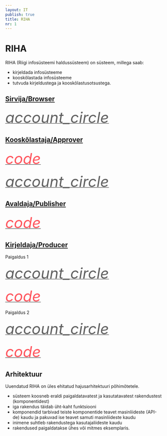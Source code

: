 ```yaml
---
layout: IT
publish: true
title: RIHA
nr: 1
---
```


# RIHA

RIHA (Riigi infosüsteemi haldussüsteem) on süsteem, millega saab:

- kirjeldada infosüsteeme
- kooskõlastada infosüsteeme
- tutvuda kirjeldustega ja kooskõlastusotsustega.

## [Sirvija/Browser](Sirvija)

<a href='http://ec2-35-160-53-79.us-west-2.compute.amazonaws.com:8082/'><i class="material-icons ikoon" style='color: #616161; font-size: 48px;'>account_circle</i></a>

## [Kooskõlastaja/Approver](Kooskolastaja)

<a href='http://ec2-35-160-53-79.us-west-2.compute.amazonaws.com:8080/approvals'><i class="material-icons ikoon" style='color: #FF555D; font-size: 48px;'>code</i></a>

<a href='http://ec2-35-160-53-79.us-west-2.compute.amazonaws.com:8080/'><i class="material-icons ikoon" style='color: #616161; font-size: 48px;'>account_circle</i></a>

## [Avaldaja/Publisher](Avaldaja)

<a href='http://ec2-35-160-53-79.us-west-2.compute.amazonaws.com:8081/systems.json'><i class="material-icons ikoon" style='color: #FF555D; font-size: 48px;'>code</i></a>

## [Kirjeldaja/Producer](Kirjeldaja)

Paigaldus 1

<a href='http://ec2-35-160-53-79.us-west-2.compute.amazonaws.com:8083'><i class="material-icons ikoon" style='color: #616161; font-size: 48px;'>account_circle</i></a>

<a href='http://ec2-35-160-53-79.us-west-2.compute.amazonaws.com:8083/systems.json'><i class="material-icons ikoon" style='color: #FF555D; font-size: 48px;'>code</i></a> 

Paigaldus 2

<a href='http://ec2-35-160-53-79.us-west-2.compute.amazonaws.com:8084'><i class="material-icons ikoon" style='color: #616161; font-size: 48px;'>account_circle</i></a>

<a href='http://ec2-35-160-53-79.us-west-2.compute.amazonaws.com:8084/systems.json'><i class="material-icons ikoon" style='color: #FF555D; font-size: 48px;'>code</i></a> 

## Arhitektuur

Uuendatud RIHA on üles ehitatud hajusarhitektuuri põhimõtetele.

<div class='teine'>
<ul>	
<li>süsteem koosneb eraldi paigaldatavatest ja kasutatavatest rakendustest (komponentidest)</li>
<li>iga rakendus täidab üht-kaht funktsiooni</li>
<li>komponendid tarbivad teiste komponentide teavet masinliideste (API-de) kaudu ja pakuvad ise teavet samuti masinliideste kaudu</li>
<li>inimene suhtleb rakendustega kasutajaliideste kaudu</li>
<li>rakendused paigaldatakse ühes või mitmes eksemplaris.</li>
</ul>
</div>
